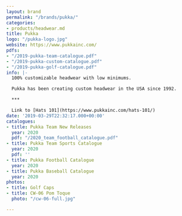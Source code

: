```yaml
---
layout: brand
permalink: "/brands/pukka/"
categories:
- products/headwear.md
title: Pukka
logo: "/pukka-logo.jpg"
website: https://www.pukkainc.com/
pdfs:
- "/2019-pukka-team-catalogue.pdf"
- "/2019-pukka-custom-catalogue.pdf"
- "/2019-pukka-golf-catalogue.pdf"
info: |-
  100% customizable headwear with low minimums.

  Pukka has been creating custom headwear in the USA since 1992.

  ***

  Link to [Hats 101](https://www.pukkainc.com/hats-101/)
date: '2019-03-29T22:32:17.000+00:00'
catalogues:
- title: Pukka Team New Releases
  year: 2020
  pdf: "/2020_team_football_catalogue.pdf"
- title: Pukka Team Sports Catalogue
  year: 2020
  pdf: ''
- title: Pukka Football Catalogue
  year: 2020
- title: Pukka Baseball Catalogue
  year: 2020
photos:
- title: Golf Caps
- title: CW-06 Pom Toque
  photo: "/cw-06-full.jpg"

---
```

